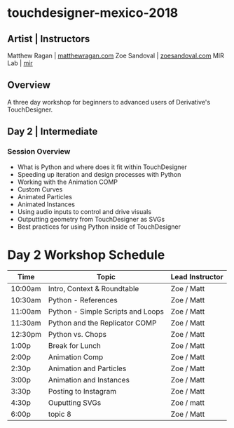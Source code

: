 # touchdesigner-mexico-2018

## Artist | Instructors
Matthew Ragan | [matthewragan.com](https://matthewragan.com)
Zoe Sandoval | [zoesandoval.com](https://zoesandoval.com)
MIR Lab | [mir](https://mir.works)

## Overview
A three day workshop for beginners to advanced users of Derivative's TouchDesigner.

## Day 2 | Intermediate
### Session Overview
* What is Python and where does it fit within TouchDesigner
* Speeding up iteration and design processes with Python
* Working with the Animation COMP
* Custom Curves
* Animated Particles
* Animated Instances
* Using audio inputs to control and drive visuals 
* Outputting geometry from TouchDesigner as SVGs
* Best practices for using Python inside of TouchDesigner

# Day 2 Workshop Schedule
Time | Topic | Lead Instructor
-----|-------|-----------------
10:00am | Intro, Context & Roundtable | Zoe / Matt
10:30am | Python - References | Zoe / Matt
11:00am | Python - Simple Scripts and Loops | Zoe / Matt
11:30am | Python and the Replicator COMP | Zoe / Matt
12:30pm | Python vs. Chops | Zoe / Matt
1:00p | Break for Lunch | Zoe / Matt
2:00p | Animation Comp  | Zoe / Matt
2:30p | Animation and Particles | Zoe / Matt
3:00p | Animation and Instances | Zoe / Matt
3:30p | Posting to Instagram | Zoe / Matt
4:30p | Ouputting SVGs | Zoe / matt
6:00p | topic 8 | Zoe / Matt

